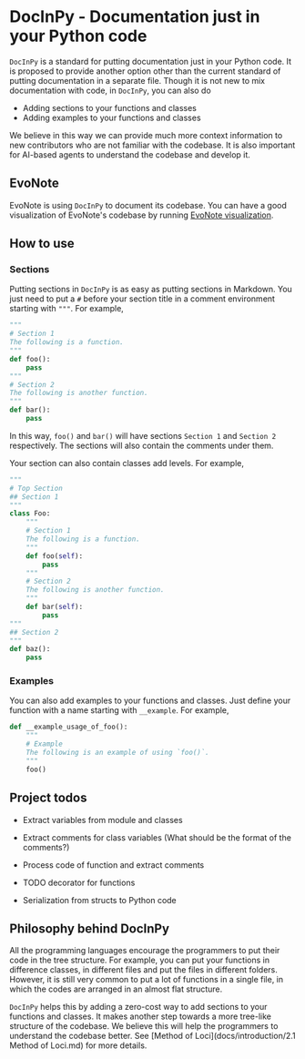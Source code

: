 
# DocInPy - Documentation just in your Python code

`DocInPy` is a standard for putting documentation just in your Python code. It is proposed to provide another option other than the current standard of putting documentation in a separate file. Though it is not new to mix documentation with code, in `DocInPy`, you can also do

- Adding sections to your functions and classes
- Adding examples to your functions and classes

We believe in this way we can provide much more context information to new contributors who are not familiar with the codebase. It is also important for AI-based agents to understand the codebase and develop it.

## EvoNote

EvoNote is using `DocInPy` to document its codebase. You can have a good visualization of EvoNote's codebase by running [EvoNote visualization](https://github.com/EvoEvolver/EvoNote/blob/main/playground/visualize_paper.py).

## How to use

### Sections
Putting sections in `DocInPy` is as easy as putting sections in Markdown. You just need to put a `#` before your section title in a comment environment starting with `"""`. For example,
```python
"""
# Section 1
The following is a function.
"""
def foo():
    pass
"""
# Section 2
The following is another function.
"""
def bar():
    pass
```
In this way, `foo()` and `bar()` will have sections `Section 1` and `Section 2` respectively. The sections will also contain the comments under them.

Your section can also contain classes add levels. For example,
```python
"""
# Top Section
## Section 1
"""
class Foo:
    """
    # Section 1
    The following is a function.
    """
    def foo(self):
        pass
    """
    # Section 2
    The following is another function.
    """
    def bar(self):
        pass
"""
## Section 2
"""
def baz():
    pass
```

### Examples

You can also add examples to your functions and classes. Just define your function with a name starting with `__example`. For example,
```python
def __example_usage_of_foo():
    """
    # Example
    The following is an example of using `foo()`.
    """
    foo()
```

## Project todos

- Extract variables from module and classes
- Extract comments for class variables (What should be the format of the comments?)
- Process code of function and extract comments
- TODO decorator for functions

- Serialization from structs to Python code

## Philosophy behind DocInPy

All the programming languages encourage the programmers to put their code in the tree structure. For example, you can put your functions in difference classes, in different files and put the files in different folders. However, it is still very common to put a lot of functions in a single file, in which the codes are arranged in an almost flat structure.

`DocInPy` helps this by adding a zero-cost way to add sections to your functions and classes. It makes another step towards a more tree-like structure of the codebase. We believe this will help the programmers to understand the codebase better. See [Method of Loci](docs/introduction/2.1 Method of Loci.md) for more details.